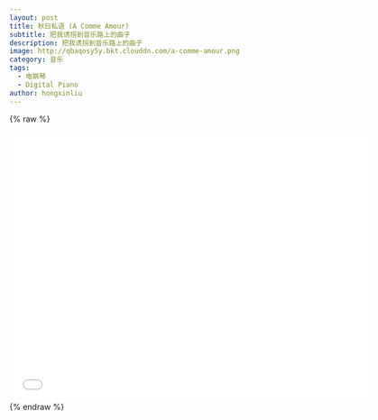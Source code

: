 ```yaml
---
layout: post
title: 秋日私语 (A Comme Amour)
subtitle: 把我诱拐到音乐路上的曲子
description: 把我诱拐到音乐路上的曲子
image: http://qbaqosy5y.bkt.clouddn.com/a-comme-amour.png
category: 音乐
tags:
  - 电钢琴
  - Digital Piano
author: hongxinliu
---
```


{% raw %}
<div class="iframe-container">
  <iframe height="480" width="640" src="//player.bilibili.com/player.html?aid=94792318&cid=161813562&page=1" scrolling="no" border="0" frameborder="no" framespacing="0" allowfullscreen="true"> </iframe>
</div>
{% endraw %}

